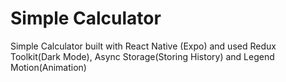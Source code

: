 # Simple Calculator
Simple Calculator built with React Native (Expo) and used Redux Toolkit(Dark Mode), Async Storage(Storing History) and Legend Motion(Animation)
